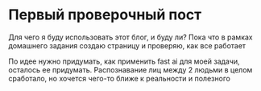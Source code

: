 # Первый проверочный пост

Для чего я буду использовать этот блог, и буду ли?
Пока что в рамках домашнего задания создаю страницу и проверяю, как все работает

По идее нужно придумать, как применить fast ai для моей задачи, осталось ее придумать.
Распознавание лиц между 2 людьми в целом сработало, но хочется чего-то ближе к реальности и полезного